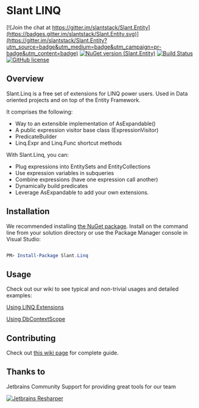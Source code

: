 Slant LINQ
==============

[![Join the chat at https://gitter.im/slantstack/Slant.Entity](https://badges.gitter.im/slantstack/Slant.Entity.svg)](https://gitter.im/slantstack/Slant.Entity?utm_source=badge&utm_medium=badge&utm_campaign=pr-badge&utm_content=badge)
[![NuGet version (Slant.Entity)](https://img.shields.io/nuget/v/Slant.Linq.svg?style=flat)](https://www.nuget.org/packages/Slant.Linq/)
[![Build Status](https://travis-ci.org/slantstack/Slant.Entity.svg?branch=master)](https://travis-ci.org/slantstack/Slant.Linq)
[![GitHub license](https://img.shields.io/badge/license-MIT-blue.svg)](https://raw.githubusercontent.com/slantstack/Slant.Linq/master/license.txt)

## Overview

Slant.Linq is a free set of extensions for LINQ power users. Used in Data oriented projects and on top of the Entity Framework.

It comprises the following:

* Way to an extensible implementation of AsExpandable()
* A public expression visitor base class (ExpressionVisitor)
* PredicateBuilder
* Linq.Expr and Linq.Func shortcut methods

With Slant.Linq, you can:

* Plug expressions into EntitySets and EntityCollections
* Use expression variables in subqueries
* Combine expressions (have one expression call another)
* Dynamically build predicates
* Leverage AsExpandable to add your own extensions.

## Installation

We recommended installing [the NuGet package](https://www.nuget.org/packages/Slant.Linq). Install on the command line from your solution directory or use the Package Manager console in Visual Studio:

```powershell

PM> Install-Package Slant.Linq

```

## Usage

Check out our wiki to see typical and non-trivial usages and detailed examples:

[Using LINQ Extensions](https://github.com/slantstack/Slant.Entity/wiki/Using-LINQ-Extensions)

[Using DbContextScope](https://github.com/slantstack/Slant.Entity/wiki/Using-DbContextScope)

## Contributing

Check out [this wiki page](https://github.com/slantstack/Slant.Entity/wiki/Contributing) for complete guide.

## Thanks to

Jetbrains Community Support for providing great tools for our team

[![Jetbrains Resharper](https://github.com/nspectator/nspectator/raw/master/tools/icon_ReSharper.png)](https://www.jetbrains.com/resharper/)




